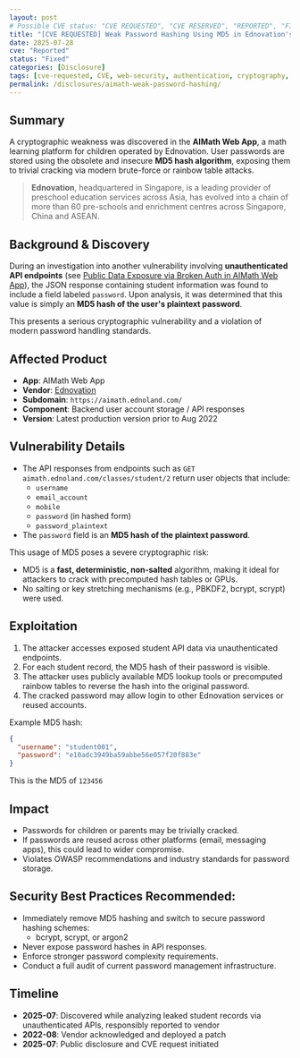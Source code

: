 ```yaml
---
layout: post
# Possible CVE status: "CVE REQUESTED", "CVE RESERVED", "REPORTED", "FIXED", "FIXED – NO CVE", "NO RESPONSE", "UNPATCHED", "CVE-YYYY-NNNNN"
title: "[CVE REQUESTED] Weak Password Hashing Using MD5 in Ednovation's AIMath Web App"
date: 2025-07-28
cve: "Reported"
status: "Fixed"
categories: [Disclosure]
tags: [cve-requested, CVE, web-security, authentication, cryptography, md5, ednovation, vulnerability, aimath, api]
permalink: /disclosures/aimath-weak-password-hashing/
---
```


## Summary

A cryptographic weakness was discovered in the **AIMath Web App**, a math learning platform for children operated by Ednovation. User passwords are stored using the obsolete and insecure **MD5 hash algorithm**, exposing them to trivial cracking via modern brute-force or rainbow table attacks.

> **Ednovation**, headquartered in Singapore, is a leading provider of preschool education services across Asia, has evolved into a chain of more than 60 pre-schools and enrichment centres across Singapore, China and ASEAN.

## Background & Discovery

During an investigation into another vulnerability involving **unauthenticated API endpoints** (see [Public Data Exposure via Broken Auth in AIMath Web App](/disclosures/aimath-web-broken-auth/)), the JSON response containing student information was found to include a field labeled `password`. Upon analysis, it was determined that this value is simply an **MD5 hash of the user's plaintext password**.

This presents a serious cryptographic vulnerability and a violation of modern password handling standards.

## Affected Product

- **App**: AIMath Web App
- **Vendor**:  [Ednovation](https://ednovation.com)
- **Subdomain**: `https://aimath.ednoland.com/`
- **Component**: Backend user account storage / API responses
- **Version**: Latest production version prior to Aug 2022

## Vulnerability Details

- The API responses from endpoints such as `GET aimath.ednoland.com/classes/student/2` return user objects that include:
  - `username`
  - `email_account`
  - `mobile`
  - `password` (in hashed form)
  - `password_plaintext`
- The `password` field is an **MD5 hash of the plaintext password**.

This usage of MD5 poses a severe cryptographic risk:
- MD5 is a **fast, deterministic, non-salted** algorithm, making it ideal for attackers to crack with precomputed hash tables or GPUs.
- No salting or key stretching mechanisms (e.g., PBKDF2, bcrypt, scrypt) were used.

## Exploitation

1. The attacker accesses exposed student API data via unauthenticated endpoints.
2. For each student record, the MD5 hash of their password is visible.
3. The attacker uses publicly available MD5 lookup tools or precomputed rainbow tables to reverse the hash into the original password.
4. The cracked password may allow login to other Ednovation services or reused accounts.

Example MD5 hash:
```json
{
  "username": "student001",
  "password": "e10adc3949ba59abbe56e057f20f883e"
}
```
This is the MD5 of `123456`

## Impact

- Passwords for children or parents may be trivially cracked.
- If passwords are reused across other platforms (email, messaging apps), this could lead to wider compromise.
- Violates OWASP recommendations and industry standards for password storage.

## **Security Best Practices Recommended**:

- Immediately remove MD5 hashing and switch to secure password hashing schemes:
    - bcrypt, scrypt, or argon2
- Never expose password hashes in API responses.
- Enforce stronger password complexity requirements.
- Conduct a full audit of current password management infrastructure.

## Timeline

- **2025-07**: Discovered while analyzing leaked student records via unauthenticated APIs, responsibly reported to vendor
- **2022-08**: Vendor acknowledged and deployed a patch
- **2025-07**: Public disclosure and CVE request initiated


